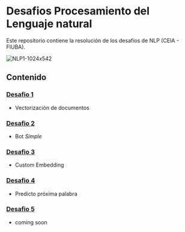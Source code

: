 # Desafios Procesamiento del Lenguaje natural
Este repositorio contiene la resolución de los desafíos de NLP (CEIA - FIUBA).

![NLP1-1024x542](https://user-images.githubusercontent.com/74212226/233447556-a772d4d7-c830-44aa-857d-bf0d40d259c6.jpeg)
## Contenido

### [Desafio 1](desafio1/) 
* Vectorización de documentos

### [Desafio 2](desafio2/) 
* Bot _Simple_

### [Desafio 3](desafio3/) 
* Custom Embedding

### [Desafio 4](desafio4/) 
* Predicto próxima palabra

### [Desafio 5](desafio5/) 
* coming soon
